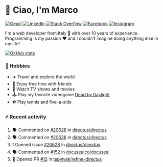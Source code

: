 # 👋 Ciao, I'm Marco

[![Gmail](https://img.shields.io/badge/Gmail-%23BB001B?style=flat-square&logo=gmail&logoColor=white)](mailto:gremo1982@gmail.com)
[![LinkedIn](https://img.shields.io/badge/LinkedIn-%230e76a8?style=flat-square&logo=linkedin)](https://www.linkedin.com/in/marco-polichetti)
[![Stack Overflow](https://img.shields.io/stackexchange/stackoverflow/r/220180?style=flat&logo=stackoverflow&label=Stack%20Overflow&color=%23F47F24)](https://stackoverflow.com/users/220180)
[![Facebook](https://img.shields.io/badge/-Facebook-%234267B2?style=flat-square&logo=facebook&logoColor=white)](https://www.facebook.com/marco.poliketti)
[![Instagram](https://img.shields.io/badge/-Instagram-%23C13584?style=flat-square&logo=instagram&logoColor=white)](https://www.instagram.com/marco.gremo)

I'm a web developer from Italy 🍕 with over 10 years of experience. Programming is my passion ❤️ and I couldn't imagine doing anything else in my life!

[![GitHub stats](https://github-readme-stats.vercel.app/api?username=gremo&show_icons=true&rank_icon=github&theme=transparent)](https://github.com/anuraghazra/github-readme-stats)

### 📅 Hobbies

- ✈️ Travel and explore the world
- 🍻 Enjoy free time with friends
- 🎥 Watch TV shows and movies
- 🕹️ Play my favorite videogame [Dead by Daylight](https://deadbydaylight.com)
- ⚽ Play tennis and five-a-side

### ⚡ Recent activity

<!--START_SECTION:activity-->
1. 🗣 Commented on [#20628](https://github.com/directus/directus/issues/20628#issuecomment-1838820751) in [directus/directus](https://github.com/directus/directus)
2. 🗣 Commented on [#20628](https://github.com/directus/directus/issues/20628#issuecomment-1838742974) in [directus/directus](https://github.com/directus/directus)
3. ❗ Opened issue [#20628](https://github.com/directus/directus/issues/20628) in [directus/directus](https://github.com/directus/directus)
4. 🗣 Commented on [#152](https://github.com/docusealco/docuseal/issues/152#issuecomment-1837592815) in [docusealco/docuseal](https://github.com/docusealco/docuseal)
5. 💪 Opened PR [#12](https://github.com/tspvivek/refine-directus/pull/12) in [tspvivek/refine-directus](https://github.com/tspvivek/refine-directus)
<!--END_SECTION:activity-->
